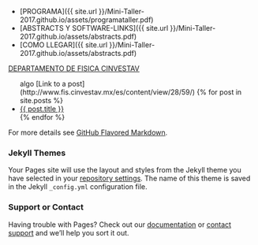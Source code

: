 ---
---


- [PROGRAMA]({{ site.url }}/Mini-Taller-2017.github.io/assets/programataller.pdf)<br>
- [ABSTRACTS Y SOFTWARE-LINKS]({{ site.url }}/Mini-Taller-2017.github.io/assets/abstracts.pdf)<br>
- [COMO LLEGAR]({{ site.url }}/Mini-Taller-2017.github.io/assets/abstracts.pdf)<br>

<a href=http://www.fis.cinvestav.mx/es/content/view/28/59/>DEPARTAMENTO DE FISICA CINVESTAV</a>

<ul>
     <a>algo</a>
[Link to a post](http://www.fis.cinvestav.mx/es/content/view/28/59/)
  {% for post in site.posts %}
    <li>
      <a href="{{ post.url }}">{{ post.title }}</a>
    </li>
  {% endfor %}
</ul>



For more details see [GitHub Flavored Markdown](https://guides.github.com/features/mastering-markdown/).

### Jekyll Themes

Your Pages site will use the layout and styles from the Jekyll theme you have selected in your [repository settings](https://github.com/Mini-Taller/Mini-taller.github.io/settings). The name of this theme is saved in the Jekyll `_config.yml` configuration file.

### Support or Contact

Having trouble with Pages? Check out our [documentation](https://help.github.com/categories/github-pages-basics/) or [contact support](https://github.com/contact) and we’ll help you sort it out.


